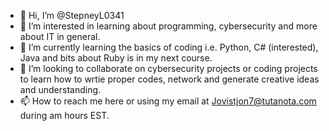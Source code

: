 - 👋 Hi, I’m @StepneyL0341
- 👀 I’m interested in learning about programming, cybersecurity and more about IT in general. 
- 🌱 I’m currently learning the basics of coding i.e. Python, C# (interested), Java and bits about Ruby is in my next course.
- 💞️ I’m looking to collaborate on cybersecurity projects or coding projects to learn how to wrtie proper codes, network and generate creative ideas and understanding.
- 📫 How to reach me here or using my email at Jovistjon7@tutanota.com during am hours EST.

<!---
StepneyL0341/StepneyL0341 is a ✨ special ✨ repository because its `README.md` (this file) appears on your GitHub profile.
You can click the Preview link to take a look at your changes.
--->
